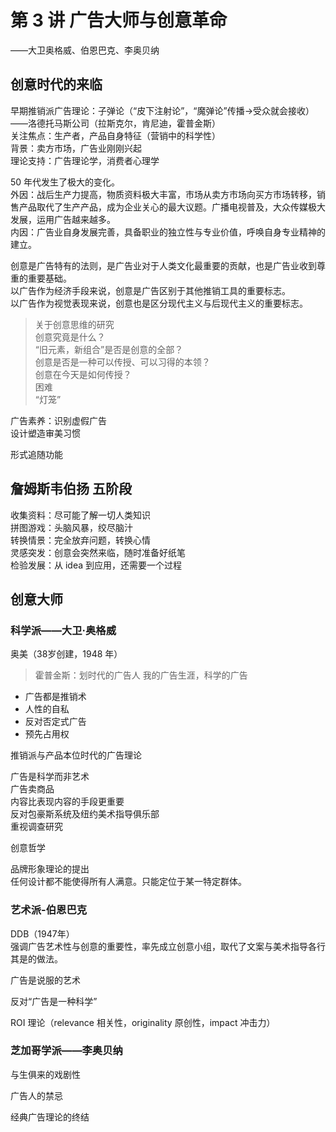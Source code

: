 # 第 3 讲 广告大师与创意革命
——大卫奥格威、伯恩巴克、李奥贝纳

## 创意时代的来临

早期推销派广告理论：子弹论（“皮下注射论”，“魔弹论”传播->受众就会接收）——洛德托马斯公司（拉斯克尔，肯尼迪，霍普金斯）  
关注焦点：生产者，产品自身特征（营销中的科学性）  
背景：卖方市场，广告业刚刚兴起  
理论支持：广告理论学，消费者心理学

50 年代发生了极大的变化。  
外因：战后生产力提高，物质资料极大丰富，市场从卖方市场向买方市场转移，销售产品取代了生产产品，成为企业关心的最大议题。广播电视普及，大众传媒极大发展，运用广告越来越多。  
内因：广告业自身发展完善，具备职业的独立性与专业价值，呼唤自身专业精神的建立。

创意是广告特有的法则，是广告业对于人类文化最重要的贡献，也是广告业收到尊重的重要基础。  
以广告作为经济手段来说，创意是广告区别于其他推销工具的重要标志。  
以广告作为视觉表现来说，创意也是区分现代主义与后现代主义的重要标志。

> 关于创意思维的研究  
> 创意究竟是什么？  
> “旧元素，新组合”是否是创意的全部？  
> 创意是否是一种可以传授、可以习得的本领？  
> 创意在今天是如何传授？  
> 困难  
> “灯笼”

广告素养：识别虚假广告  
设计塑造审美习惯

形式追随功能

## 詹姆斯韦伯扬 五阶段
收集资料：尽可能了解一切人类知识  
拼图游戏：头脑风暴，绞尽脑汁  
转换情景：完全放弃问题，转换心情  
灵感突发：创意会突然来临，随时准备好纸笔  
检验发展：从 idea 到应用，还需要一个过程

## 创意大师
### 科学派——大卫·奥格威
奥美（38岁创建，1948 年）  

> 霍普金斯：划时代的广告人
> 我的广告生涯，科学的广告  

* 广告都是推销术  
* 人性的自私  
* 反对否定式广告  
* 预先占用权  

推销派与产品本位时代的广告理论

广告是科学而非艺术  
广告卖商品  
内容比表现内容的手段更重要  
反对包豪斯系统及纽约美术指导俱乐部  
重视调查研究

创意哲学

品牌形象理论的提出  
任何设计都不能使得所有人满意。只能定位于某一特定群体。

### 艺术派-伯恩巴克
DDB（1947年）  
强调广告艺术性与创意的重要性，率先成立创意小组，取代了文案与美术指导各行其是的做法。

广告是说服的艺术

反对“广告是一种科学”

ROI 理论（relevance 相关性，originality 原创性，impact 冲击力）

### 芝加哥学派——李奥贝纳
与生俱来的戏剧性

广告人的禁忌

经典广告理论的终结